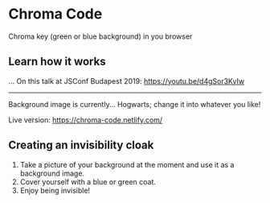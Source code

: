 # Chroma Code

Chroma key (green or blue background) in you browser

## Learn how it works

... On this talk at JSConf Budapest 2019: https://youtu.be/d4gSor3KyIw

-----

Background image is currently... Hogwarts; change it into whatever you like!

Live version: https://chroma-code.netlify.com/

## Creating an invisibility cloak

1.  Take a picture of your background at the moment and use it as a background image.
2.  Cover yourself with a blue or green coat.
3.  Enjoy being invisible!
